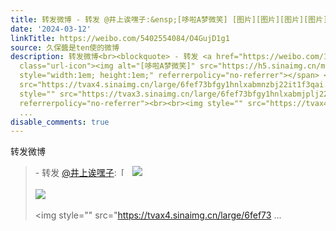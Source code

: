 ```yaml
---
title: 转发微博 - 转发 @井上诶嘿子:&ensp;[哆啦A梦微笑] [图片][图片][图片][图片][图片][图片][图片]
date: '2024-03-12'
linkTitle: https://weibo.com/5402554084/O4GujD1g1
source: 久保醬是ten使的微博
description: 转发微博<br><blockquote> - 转发 <a href="https://weibo.com/1877963711" target="_blank">@井上诶嘿子</a>: <span
  class="url-icon"><img alt="[哆啦A梦微笑]" src="https://h5.sinaimg.cn/m/emoticon/icon/doraemon/dr_04weixiao-865c810aba.png"
  style="width:1em; height:1em;" referrerpolicy="no-referrer"></span> <img style=""
  src="https://tvax4.sinaimg.cn/large/6fef73bfgy1hnlxabmnzbj22it1f3qai.jpg" referrerpolicy="no-referrer"><br><br><img
  style="" src="https://tvax3.sinaimg.cn/large/6fef73bfgy1hnlxabmjplj22it1f3aez.jpg"
  referrerpolicy="no-referrer"><br><br><img style="" src="https://tvax4.sinaimg.cn/large/6fef73
  ...
disable_comments: true
---
```

转发微博<br><blockquote> - 转发 <a href="https://weibo.com/1877963711" target="_blank">@井上诶嘿子</a>: <span class="url-icon"><img alt="[哆啦A梦微笑]" src="https://h5.sinaimg.cn/m/emoticon/icon/doraemon/dr_04weixiao-865c810aba.png" style="width:1em; height:1em;" referrerpolicy="no-referrer"></span> <img style="" src="https://tvax4.sinaimg.cn/large/6fef73bfgy1hnlxabmnzbj22it1f3qai.jpg" referrerpolicy="no-referrer"><br><br><img style="" src="https://tvax3.sinaimg.cn/large/6fef73bfgy1hnlxabmjplj22it1f3aez.jpg" referrerpolicy="no-referrer"><br><br><img style="" src="https://tvax4.sinaimg.cn/large/6fef73 ...